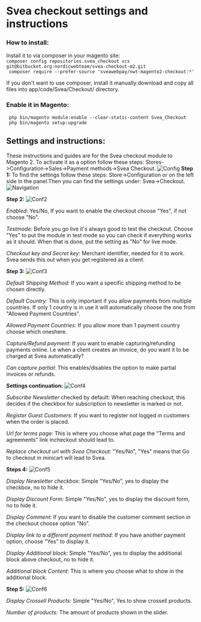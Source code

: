 # Svea checkout settings and instructions
### How to install:
Install it to via composer in your magento site:   
``composer config repositories.svea_checkout vcs git@bitbucket.org:nordicwebteam/svea-checkout-m2.git``   
`` composer require --prefer-source 'sveawebpay/nwt-magento2-checkout:*'``   

If you don't want to use composer, install it manually:download and copy all files into app/code/Svea/Checkout/ directory.   
### Enable it in Magento:
` php bin/magento module:enable --clear-static-content Svea_Checkout`   
` php bin/magento setup:upgrade`
## Settings and instructions:
These instructions and guides are for the Svea checkout module to Magento 2.
To activate it as a option follow these steps:
Stores->Configuration->Sales->Payment methods->Svea Checkout.
![Config](https://raw.githubusercontent.com/sveawebpay/nwt-magento2-checkout/master/docs/sveainst1.png "Config")
**Step 1:**
To find the settings follow these steps: Store->Configuration or on the left side in the panel.Then you can find the settings under: Svea->Checkout.
![Navigation](https://raw.githubusercontent.com/sveawebpay/nwt-magento2-checkout/master/docs/sveainst2.png "Navigation")

**Step 2:**
![Conf2](https://raw.githubusercontent.com/sveawebpay/nwt-magento2-checkout/master/docs/sveainst3.png "Conf2")

*Enabled*:  Yes/No, If you want to enable the checkout choose "Yes", if not choose "No".

*Testmode:*  Before you go live it's always good to test the checkout. Choose "Yes" to put the module in test mode so you can check if everything works as it should. When that is done, put the setting as "No" for live mode.

*Checkout key and Secret key*: Merchant identifier, needed for it to work. Svea sends this out when you get registered as a client.

**Step 3:**
![Conf3](https://raw.githubusercontent.com/sveawebpay/nwt-magento2-checkout/master/docs/sveainst4.png "Conf3")

*Default Shipping Method:* If you want a specific shipping method to be chosen directly. 

*Default Country:* This is only important if you allow payments from multiple countries. If only 1 country is in use it will automatically choose the one from "Allowed Payment Countries".

*Allowed Payment Countries:* If you allow more than 1 payment country choose which oneshere.

*Capture/Refund payment*: If you want to enable capturing/refunding payments online. I.e when a client creates an invoice, do you want it to be charged at Svea automatically?

*Can capture partial:* This enables/disables the option to make partial invoices or refunds.

**Settings continuation:**
![Conf4](https://raw.githubusercontent.com/sveawebpay/nwt-magento2-checkout/master/docs/sveainst5.png "Conf4")

*Subscribe Newsletter* checked by default: When reaching checkout, this decides if the checkbox for subscription to newsletter is marked or not.

*Register Guest Customers*: If you want to register not logged in customers when the order is placed.

*Url for terms page*: This is where you choose what page the "Terms and agreements" link incheckout should lead to.

*Replace checkout url with Svea Checkout:* "Yes/No", "Yes" means that Go to checkout in minicart will lead to Svea.

**Steps 4:**
![Conf5](https://raw.githubusercontent.com/sveawebpay/nwt-magento2-checkout/master/docs/sveainst6.png "Conf5")

*Display Newsletter checkbox*: Simple "Yes/No", yes to display the checkbox, no to hide it.

*Display Discount Form:* Simple "Yes/No", yes to display the discount form, no to hide it.

*Display Comment*: If you want to disable the customer comment section in the checkout choose option "No".

*Display link to a different payment method:* If you have another payment option, choose "Yes" to display it.

*Display Additional block*: Simple "Yes/No", yes to display the additional block above checkout, no to hide it.

*Additional block Content*: This is where you choose what to show in the additional block.

**Step 5:**
![Conf6](https://raw.githubusercontent.com/sveawebpay/nwt-magento2-checkout/master/docs/sveainst7.png "Conf6")

*Display Crossell Products:* Simple "Yes/No", Yes to show crossell products.

*Number of products:* The amount of products shown in the slider.
